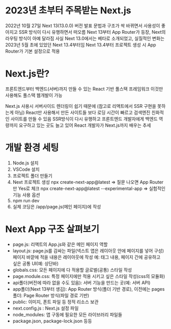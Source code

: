 # 2023년 초부터 주목받는 Next.js
2022년 10월 27일 Next 13(13.0.0) 버전 발표
문법과 구조가 싹 바뀌면서 사용성이 좋아지고 SSR 방식이 다시 유행하면서 떠오름
Next 13부터 App Router가 등장, Next의 라우팅 방식이 아예 달라짐
사실 Next 13.0에서는 베타로 소개되었고, 실질적인 변화는 2023년 5월 초에 있었던 Next 13.4부터임
Next 13.4부터 프로젝트 생성 시 App Router가 기본 설정으로 적용

# Next.js란?
프론트엔드부터 백엔드(서버)까지 만들 수 있는 React 기반 풀스택 프레임워크
이것만 사용해도 풀스택 웹개발이 가능

Next.js 사용시 서버사이드 렌더링이 쉽기 때문에 (참고로 리액트에서 SSR 구현을 못하는게 아님)
React만 사용해서 만든 사이트들 보다 로딩 시간이 빠르고 검색엔진 친화적인 사이트를 만들 수 있음
SSR방식이 다시 유행하고 프론트엔드 개발자에게 백엔드 역량까지 요구하고 있는 곳도 늘고 있어
React 개발자가 Next.js까지 배우는 추세

# 개발 환경 세팅
1) Node.js 설치
2) VSCode 설치
3) 프로젝트 폴더 만들기
4) Next 프로젝트 생성
npx create-next-app@latest => 질문 나오면 App Router만 Yes로 체크
npx create-next-app@latest --experimental-app => 실험적인 기능 사용 옵션
5) npm run dev
6) 실제 코딩은 /app/page.js(메인 페이지)에 작성

# Next App 구조 살펴보기
- page.js: 리액트의 App.js와 같은 메인 페이지 역할
- layout.js: page.js를 감싸는 파일(넥스트 앱은 레이아웃 안에 페이지를 넣어 구성)
페이지 바깥에 적을 내용은 레이아웃에 작성
예: <head> 태그 내용, 페이지 간에 공유하고 싶은 공통 UI(예: 상단바)
- globals.css: 모든 페이지에 다 적용할 글로벌(공통) 스타일 작성
- page.module.css: 특정 페이지에만 적용 시키고 싶은 스타일 작성(css의 모듈화)
- api폴더(버전에 따라 없을 수도 있음): 서버 기능을 만드는 곳(예: 서버 API)
- app폴더(Next 13부터 생김): App Router 방식(폴더 기반 경로), 이전에는 pages 폴더: Page Router 방식(파일 경로 기반)
- public: 이미지, 폰트 파일 등 정적 리소스 보관
- next.config.js : Next.js 설정 파일
- node_modules: 앱 구동에 필요한 모든 라이브러리 파일들
- package.json, package-lock.json 등등